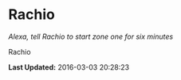 # Rachio
*Alexa, tell Rachio to start zone one for six minutes*

Rachio

**Last Updated:** 2016-03-03 20:28:23